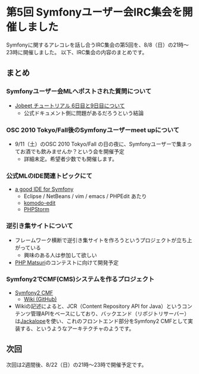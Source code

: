 第5回 Symfonyユーザー会IRC集会を開催しました
============================================

Symfonyに関するアレコレを話し合うIRC集会の第5回を、8/8（日）の21時～23時に開催しました。
以下、IRC集会の内容のまとめです。


まとめ
------

### Symfonyユーザー会MLへポストされた質問について

- [Jobeet チュートリアル 6日目と9日目について](http://groups.google.com/group/symfony-users-ja/browse_thread/thread/c5a66514e1c6785d)
  - 公式ドキュメント側に問題があるだろうという結論


### OSC 2010 Tokyo/Fall後のSymfonyユーザーmeet upについて

- 9/11（土）のOSC 2010 Tokyo/Fall の日の夜に、Symfonyユーザーで集まってお酒でも飲みませんか？という会を開催予定
  - 詳細未定。希望者少数でも開催します。


### 公式MLのIDE関連トピックにて

- [a good IDE for Symfony](http://groups.google.com/group/symfony-users/browse_thread/thread/e7c29d94af516f93)
  - Eclipse / NetBeans / vim / emacs / PHPEdit あたり
  - [komodo-edit](http://www.activestate.com/komodo-edit)
  - [PHPStorm](http://www.jetbrains.com/phpstorm/)


### 逆引き集サイトについて

- フレームワーク横断で逆引き集サイトを作ろうというプロジェクトが立ち上がっている
  - 興味のある人は参加して欲しい
- [PHP Matsuri](http://2010.phpmatsuri.net/)のコンテストに向けて開発予定



### Symfony2でCMF(CMS)システムを作るプロジェクト

- [Symfony2 CMF](http://cmf.symfony-project.org/)
  - [Wiki (GitHub)](http://wiki.github.com/symfony-cmf/symfony-cmf/)
- Wikiの記述によると、JCR（Content Repository API for Java）というコンテンツ管理APIをベースにしており、バックエンド（リポジトリサーバー）は[Jackalope](https://fosswiki.liip.ch/display/jackalope/Home)を使い、これのフロントエンド部分をSymfony2 CMFとして実装する、というようなアーキテクチャのようです。


次回
----

次回は2週間後、8/22（日）の21時～23時で開催予定です。

